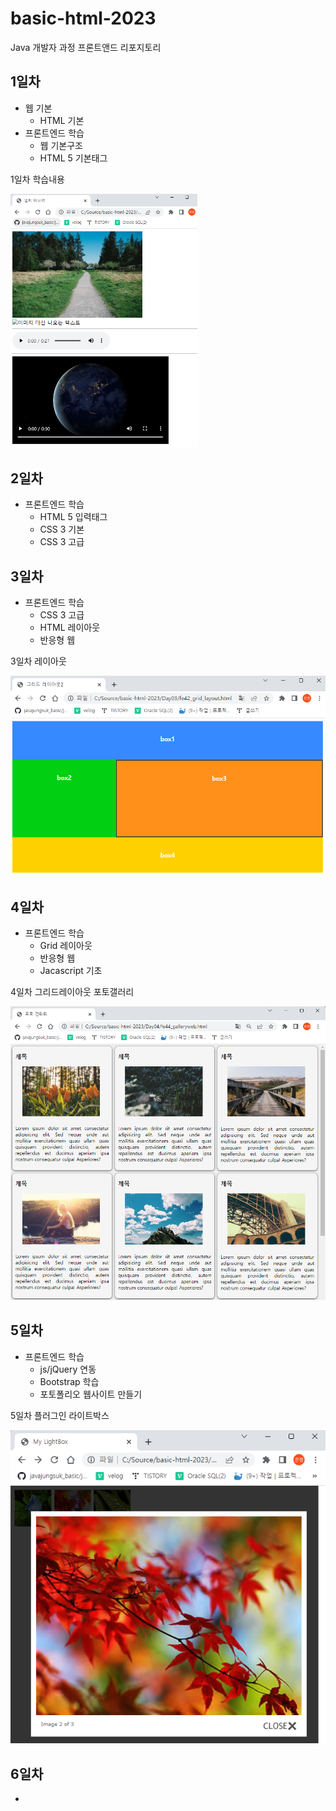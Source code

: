 # basic-html-2023
Java 개발자 과정 프론트앤드 리포지토리

## 1일차
- 웹 기본
    - HTML 기본 
- 프론트엔드 학습
    - 웹 기본구조
    - HTML 5 기본태그

1일차 학습내용
<!--! [멀티미디어] (https://raw.githubusercontent.com/eunjoengme/basic-html-2023/main/image/day1.png)-->
<img src="https://raw.githubusercontent.com/eunjoengme/basic-html-2023/main/image/day1.png" width=300>

## 2일차
- 프론트엔드 학습
    - HTML 5 입력태그
    - CSS 3 기본
    - CSS 3 고급

## 3일차
- 프론트엔드 학습
    - CSS 3 고급
    - HTML 레이아웃
    - 반응형 웹

3일차 레이아웃

<img src="https://raw.githubusercontent.com/eunjoengme/basic-html-2023/main/image/day03_레이아웃.png" width="600">
    
## 4일차
- 프론트엔드 학습
    - Grid 레이아웃
    - 반응형 웹
    - Jacascript 기초

4일차 그리드레이아웃 포토갤러리

<img src="https://raw.githubusercontent.com/eunjoengme/basic-html-2023/main/image/gallery01.png" width="600">

## 5일차
- 프론트엔드 학습
    - js/jQuery 연동
    - Bootstrap 학습
    - 포토폴리오 웹사이트 만들기
    
5일차 플러그인 라이트박스

<img src ="https://raw.githubusercontent.com/eunjoengme/basic-html-2023/main/image/day05_lightbox.png" width="600">

## 6일차
- 

